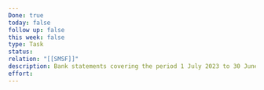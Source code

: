 ```yaml
---
Done: true
today: false
follow up: false
this week: false
type: Task
status:
relation: "[[SMSF]]"
description: Bank statements covering the period 1 July 2023 to 30 June 2024 for the following SMSF accounts - NAB Business Everyday Account (ending in 154) (starting with Statement Number 13)
effort:
---
```

